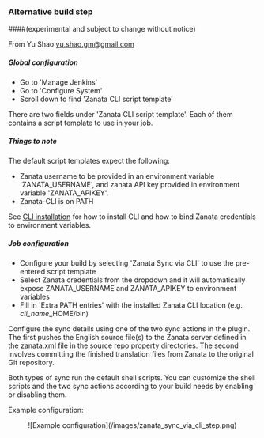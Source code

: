 ### Alternative build step 
####(experimental and subject to change without notice)

From Yu Shao yu.shao.gm@gmail.com

##### Global configuration

- Go to 'Manage Jenkins'
- Go to 'Configure System'
- Scroll down to find 'Zanata CLI script template'
    
There are two fields under 'Zanata CLI script template'. Each of them 
contains a script template to use in your job.

##### Things to note

The default script templates expect the following:

- Zanata username to be provided in an environment variable 'ZANATA_USERNAME', 
and zanata API key provided in environment variable 'ZANATA_APIKEY'.
- Zanata-CLI is on PATH

See [CLI installation](/configuration/build-step/install-cli.md) for how to install CLI and how to bind Zanata credentials to environment variables.
 
##### Job configuration 

- Configure your build by selecting 'Zanata Sync via CLI' to use the pre-entered script template
- Select Zanata credentials from the dropdown and it will automatically expose ZANATA_USERNAME and ZANATA_APIKEY to environment variables
- Fill in 'Extra PATH entries' with the installed Zanata CLI location (e.g. *cli_name*_HOME/bin)

Configure the sync details using one of the two sync actions in the plugin. 
The first pushes the English source file(s) to the Zanata server defined in the
zanata.xml file in the source repo property directories.  The second involves 
committing the finished translation files from Zanata to the original Git repository.

Both types of sync run the default shell scripts. You can customize the 
shell scripts and the two sync actions according to your build needs by 
enabling or disabling them.


Example configuration:
<figure>
![Example configuration](/images/zanata_sync_via_cli_step.png)
</figure>
